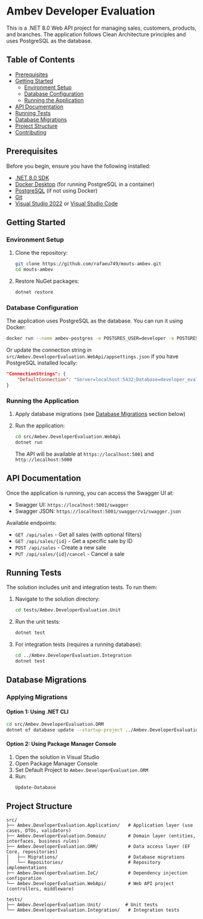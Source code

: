 # Ambev Developer Evaluation

This is a .NET 8.0 Web API project for managing sales, customers, products, and branches. The application follows Clean Architecture principles and uses PostgreSQL as the database.

## Table of Contents
- [Prerequisites](#prerequisites)
- [Getting Started](#getting-started)
  - [Environment Setup](#environment-setup)
  - [Database Configuration](#database-configuration)
  - [Running the Application](#running-the-application)
- [API Documentation](#api-documentation)
- [Running Tests](#running-tests)
- [Database Migrations](#database-migrations)
- [Project Structure](#project-structure)
- [Contributing](#contributing)

## Prerequisites

Before you begin, ensure you have the following installed:

- [.NET 8.0 SDK](https://dotnet.microsoft.com/download/dotnet/8.0)
- [Docker Desktop](https://www.docker.com/products/docker-desktop) (for running PostgreSQL in a container)
- [PostgreSQL](https://www.postgresql.org/download/) (if not using Docker)
- [Git](https://git-scm.com/downloads)
- [Visual Studio 2022](https://visualstudio.microsoft.com/vs/) or [Visual Studio Code](https://code.visualstudio.com/)

## Getting Started

### Environment Setup

1. Clone the repository:
   ```bash
   git clone https://github.com/rafaeu749/mouts-ambev.git
   cd mouts-ambev
   ```

2. Restore NuGet packages:
   ```bash
   dotnet restore
   ```

### Database Configuration

The application uses PostgreSQL as the database. You can run it using Docker:

```bash
docker run --name ambev-postgres -e POSTGRES_USER=developer -e POSTGRES_PASSWORD=ev@luAt10n -e POSTGRES_DB=developer_evaluation -p 5432:5432 -d postgres:latest
```

Or update the connection string in `src/Ambev.DeveloperEvaluation.WebApi/appsettings.json` if you have PostgreSQL installed locally:

```json
"ConnectionStrings": {
    "DefaultConnection": "Server=localhost:5432;Database=developer_evaluation;User Id=developer;Password=ev@luAt10n;TrustServerCertificate=True"
}
```

### Running the Application

1. Apply database migrations (see [Database Migrations](#database-migrations) section below)

2. Run the application:
   ```bash
   cd src/Ambev.DeveloperEvaluation.WebApi
   dotnet run
   ```

   The API will be available at `https://localhost:5001` and `http://localhost:5000`

## API Documentation

Once the application is running, you can access the Swagger UI at:
- Swagger UI: `https://localhost:5001/swagger`
- Swagger JSON: `https://localhost:5001/swagger/v1/swagger.json`

Available endpoints:
- `GET /api/sales` - Get all sales (with optional filters)
- `GET /api/sales/{id}` - Get a specific sale by ID
- `POST /api/sales` - Create a new sale
- `PUT /api/sales/{id}/cancel` - Cancel a sale

## Running Tests

The solution includes unit and integration tests. To run them:

1. Navigate to the solution directory:
   ```bash
   cd tests/Ambev.DeveloperEvaluation.Unit
   ```

2. Run the unit tests:
   ```bash
   dotnet test
   ```

3. For integration tests (requires a running database):
   ```bash
   cd ../Ambev.DeveloperEvaluation.Integration
   dotnet test
   ```

## Database Migrations

### Applying Migrations

#### Option 1: Using .NET CLI

```bash
cd src/Ambev.DeveloperEvaluation.ORM
dotnet ef database update --startup-project ../Ambev.DeveloperEvaluation.WebApi
```

#### Option 2: Using Package Manager Console

1. Open the solution in Visual Studio
2. Open Package Manager Console
3. Set Default Project to `Ambev.DeveloperEvaluation.ORM`
4. Run:
   ```
   Update-Database
   ```

## Project Structure

```
src/
├── Ambev.DeveloperEvaluation.Application/   # Application layer (use cases, DTOs, validators)
├── Ambev.DeveloperEvaluation.Domain/        # Domain layer (entities, interfaces, business rules)
├── Ambev.DeveloperEvaluation.ORM/           # Data access layer (EF Core, repositories)
│   ├── Migrations/                          # Database migrations
│   └── Repositories/                        # Repository implementations
├── Ambev.DeveloperEvaluation.IoC/           # Dependency injection configuration
└── Ambev.DeveloperEvaluation.WebApi/        # Web API project (controllers, middleware)

tests/
├── Ambev.DeveloperEvaluation.Unit/         # Unit tests
└── Ambev.DeveloperEvaluation.Integration/   # Integration tests
```
